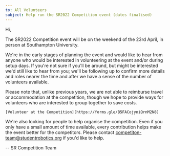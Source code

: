 ```yaml
---
to: All Volunteers
subject: Help run the SR2022 Competition event (dates finalised)
---
```


Hi,

The SR2022 Competition event will be on the weekend of the 23rd April, in person
at Southampton University.

We're in the early stages of planning the event and would like to hear from
anyone who would be interested in volunteering at the event and/or during setup
days. If you're not sure if you'll be around, but might be interested we'd still
like to hear from you; we'll be following up to confirm more details and roles
nearer the time and after we have a sense of the number of volunteers available.

Please note that, unlike previous years, we are not able to reimburse travel or
accommodation at the competition, though we hope to provide ways for volunteers
who are interested to group together to save costs.

    [Volunteer at the Competition](https://forms.gle/B5FACojyniQrnM2N8)

We're also looking for people to help organise the competition. Even if you only
have a small amount of time available, every contribution helps make the event
better for the competitors. Please contact competiton-team@studentrobotics.org
if you'd like to help.

-- SR Competition Team
